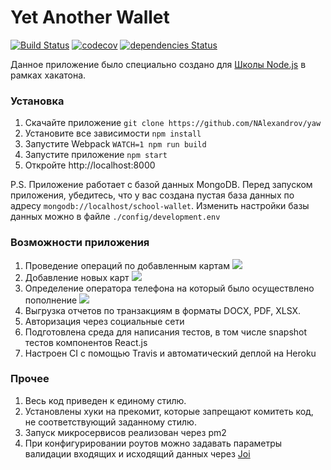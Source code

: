 # Yet Another Wallet
[![Build Status](https://travis-ci.org/NAlexandrov/yaw.svg?branch=master)](https://travis-ci.org/NAlexandrov/yaw)
[![codecov](https://codecov.io/gh/NAlexandrov/yaw/branch/master/graph/badge.svg)](https://codecov.io/gh/NAlexandrov/yaw)
[![dependencies Status](https://david-dm.org/NAlexandrov/yaw/status.svg)](https://david-dm.org/NAlexandrov/yaw)

Данное приложение было специально создано для [Школы Node.js](https://academy.yandex.ru/events/frontend/spb-2017/) в рамках хакатона.

### Установка
1. Скачайте приложение ```git clone https://github.com/NAlexandrov/yaw```
2. Установите все зависимости ```npm install```
3. Запустите Webpack ```WATCH=1 npm run build```
4. Запустите приложение ```npm start```
5. Откройте http://localhost:8000

P.S. Приложение работает с базой данных MongoDB. Перед запуском приложения, убедитесь, что у вас создана пустая база данных по адресу ```mongodb://localhost/school-wallet```. Изменить настройки базы данных можно в файле ```./config/development.env```

### Возможности приложения

1. Проведение операций по добавленным картам
![](http://yet-another-wallet.herokuapp.com/screenshots/index.png)
2. Добавление новых карт
![](http://yet-another-wallet.herokuapp.com/screenshots/newcard.png)
3. Определение оператора телефона на который было осуществлено пополнение
![](http://yet-another-wallet.herokuapp.com/screenshots/phone.png)
4. Выгрузка отчетов по транзакциям в форматы DOCX, PDF, XLSX.
5. Авторизация через социальные сети
6. Подготовлена среда для написания тестов, в том числе snapshot тестов компонентов React.js
7. Настроен CI с помощью Travis и автоматический деплой на Heroku

### Прочее

1. Весь код приведен к единому стилю.
2. Установлены хуки на прекомит, которые запрещают комитеть код, не соответствующий заданному стилю.
3. Запуск микросервисов реализован через pm2
4. При конфигурировании роутов можно задавать параметры валидации входящих и исходящий данных через [Joi](https://www.npmjs.com/package/joi)
